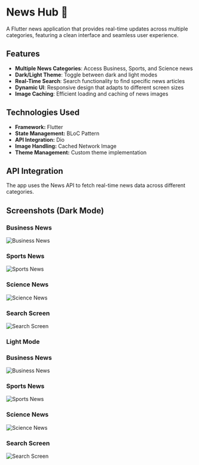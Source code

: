 # News Hub 📰

A Flutter news application that provides real-time updates across multiple categories, featuring a clean interface and seamless user experience.

## Features
- **Multiple News Categories**: Access Business, Sports, and Science news
- **Dark/Light Theme**: Toggle between dark and light modes
- **Real-Time Search**: Search functionality to find specific news articles
- **Dynamic UI**: Responsive design that adapts to different screen sizes
- **Image Caching**: Efficient loading and caching of news images


## Technologies Used
- **Framework:** Flutter
- **State Management:** BLoC Pattern
- **API Integration:** Dio
- **Image Handling:** Cached Network Image
- **Theme Management:** Custom theme implementation

## API Integration
The app uses the News API to fetch real-time news data across different categories.


## Screenshots (Dark Mode)


### Business News
![Business News](business-dark-mode.jpg)

### Sports News
![Sports News](sports-dark-mode.jpg)

### Science News
![Science News](science-dark-mode.jpg)

### Search Screen
![Search Screen](search-dark-mode.jpg)


### Light Mode


### Business News
![Business News](business-light-mode.jpg)

### Sports News
![Sports News](sports-light-mode.jpg)

### Science News
![Science News](science-light-mode.jpg)

### Search Screen
![Search Screen](search-light-mode.jpg)
